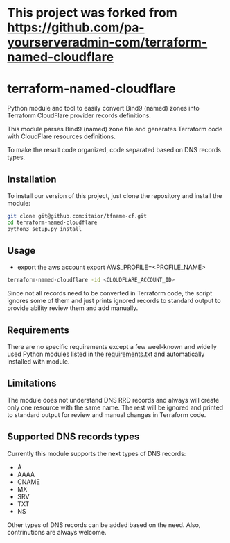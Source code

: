 # This project was forked from https://github.com/pa-yourserveradmin-com/terraform-named-cloudflare

# terraform-named-cloudflare

Python module and tool to easily convert Bind9 (named) zones into Terraform
CloudFlare provider records definitions.

This module parses Bind9 (named) zone file and generates Terraform code with
CloudFlare resources definitions.

To make the result code organized, code separated based on DNS records types.

## Installation

To install our version of this project, just clone the repository and install the
module:

```bash
git clone git@github.com:itaior/tfname-cf.git
cd terraform-named-cloudflare
python3 setup.py install
```

## Usage

* export the aws account 
export AWS_PROFILE=<PROFILE_NAME>

```bash
terraform-named-cloudflare -id <CLOUDFLARE_ACCOUNT_ID>
```

Since not all records need to be converted in Terraform code, the script ignores
some of them and just prints ignored records to standard output to provide ability
review them and add manually.

## Requirements

There are no specific requirements except a few weel-known and widelly used Python
modules listed in the [requirements.txt](requirements.txt) and automatically
installed with module.

## Limitations

The module does not understand DNS RRD records and always will create only one
resource with the same name. The rest will be ignored and printed to standard
output for review and manual changes in Terraform code.

## Supported DNS records types

Currently this module supports the next types of DNS records:

- A
- AAAA
- CNAME
- MX
- SRV
- TXT
- NS

Other types of DNS records can be added based on the need. Also, contrinutions
are always welcome.
